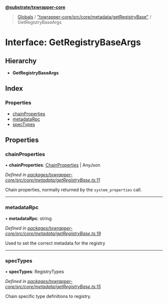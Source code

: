 **[@substrate/txwrapper-core](../README.md)**

> [Globals](../globals.md) / ["txwrapper-core/src/core/metadata/getRegistryBase"](../modules/_txwrapper_core_src_core_metadata_getregistrybase_.md) / GetRegistryBaseArgs

# Interface: GetRegistryBaseArgs

## Hierarchy

* **GetRegistryBaseArgs**

## Index

### Properties

* [chainProperties](_txwrapper_core_src_core_metadata_getregistrybase_.getregistrybaseargs.md#chainproperties)
* [metadataRpc](_txwrapper_core_src_core_metadata_getregistrybase_.getregistrybaseargs.md#metadatarpc)
* [specTypes](_txwrapper_core_src_core_metadata_getregistrybase_.getregistrybaseargs.md#spectypes)

## Properties

### chainProperties

•  **chainProperties**: [ChainProperties](_txwrapper_core_src_types_codec_.chainproperties.md) \| AnyJson

*Defined in [packages/txwrapper-core/src/core/metadata/getRegistryBase.ts:11](https://github.com/paritytech/txwrapper-core/blob/15c9541/packages/txwrapper-core/src/core/metadata/getRegistryBase.ts#L11)*

Chain properties, normally returned by the `system_properties` call.

___

### metadataRpc

•  **metadataRpc**: string

*Defined in [packages/txwrapper-core/src/core/metadata/getRegistryBase.ts:19](https://github.com/paritytech/txwrapper-core/blob/15c9541/packages/txwrapper-core/src/core/metadata/getRegistryBase.ts#L19)*

Used to set the correct metadata for the registry

___

### specTypes

•  **specTypes**: RegistryTypes

*Defined in [packages/txwrapper-core/src/core/metadata/getRegistryBase.ts:15](https://github.com/paritytech/txwrapper-core/blob/15c9541/packages/txwrapper-core/src/core/metadata/getRegistryBase.ts#L15)*

Chain specific type definitions to registry.
